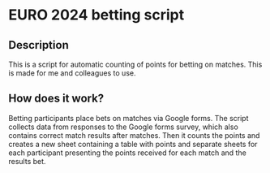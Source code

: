 
# EURO 2024 betting script
## Description
This is a script for automatic counting of points for betting on matches. This is made for me and colleagues to use. 

## How does it work? 
Betting participants place bets on matches via Google forms. The script collects data from responses to the Google forms survey, which also contains correct match results after matches. Then it counts the points and creates a new sheet containing a table with points and separate sheets for each participant presenting the points received for each match and the results bet.
